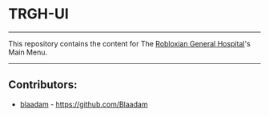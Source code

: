 # TRGH-UI
---

This repository contains the content for The [Robloxian General Hospital](https://www.roblox.com/groups/5663706/TRGH-The-Robloxian-General-Hospital#!/about)'s Main Menu.

---

## Contributors:
- [blaadam](https://www.roblox.com/users/5557366/profile) - https://github.com/Blaadam